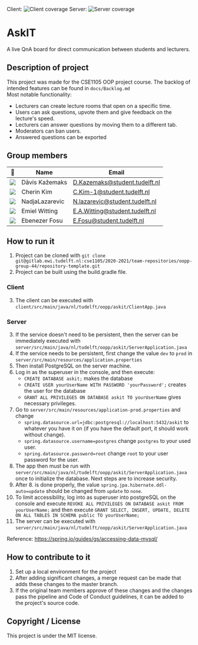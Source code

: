Client: ![Client coverage](https://gitlab.ewi.tudelft.nl/cse1105/2020-2021/team-repositories/oopp-group-44/repository-template/badges/master/coverage.svg?job=client-test)
Server: ![Server coverage](https://gitlab.ewi.tudelft.nl/cse1105/2020-2021/team-repositories/oopp-group-44/repository-template/badges/master/coverage.svg?job=server-test)

# AskIT

A live QnA board for direct communication between students and lecturers.

## Description of project
This project was made for the CSE1105 OOP project course. The backlog of intended features can be found in `docs/Backlog.md` <br/> Most notable functionality:
- Lecturers can create lecture rooms that open on a specific time.
- Users can ask questions, upvote them and give feedback on the lecture's speed. 
- Lecturers can answer questions by moving them to a different tab.
- Moderators can ban users.
- Answered questions can be exported
## Group members

| 📸 | Name | Email |
|---|---|---|
| ![](https://eu.ui-avatars.com/api/?name=DK&length=4&size=50&color=DDD&background=777&font-size=0.325) | Dāvis Kažemaks | D.Kazemaks@student.tudelft.nl |
| ![](https://eu.ui-avatars.com/api/?name=C.K.&length=4&size=50&color=DDD&background=3e3769&font-size=0.35) | Cherin Kim | C.Kim-1@student.tudelft.nl |
| ![](https://eu.ui-avatars.com/api/?name=NL&length=4&size=50&color=DDD&background=777&font-size=0.325) | NadjaLazarevic | N.lazarevic@student.tudelft.nl |
| ![](https://eu.ui-avatars.com/api/?name=EW&length=4&size=50&color=DDD&background=855&font-size=0.35) | Emiel Witting | E.A.Witting@student.tudelft.nl |
| ![](https://eu.ui-avatars.com/api/?name=EF&length=4&size=50&color=DDD&background=0d7f5a&font-size=0.35) | Ebenezer Fosu | E.Fosu@student.tudelft.nl |

## How to run it
1. Project can be cloned with `git clone git@gitlab.ewi.tudelft.nl:cse1105/2020-2021/team-repositories/oopp-group-44/repository-template.git`
2. Project can be built using the build.gradle file.
### Client
3. The client can be executed with `client/src/main/java/nl/tudelft/oopp/askit/ClientApp.java`
### Server
3. If the service doesn't need to be persistent, then the server can be immediately executed with `server/src/main/java/nl/tudelft/oopp/askit/ServerApplication.java`
4. If the service needs to be persistent, first change the value `dev` to `prod` in `server/src/main/resources/application.properties`
5. Then install PostgreSQL on the server machine.
6. Log in as the superuser in the console, and then execute:
   - `CREATE DATABASE askit;` makes the database
   - `CREATE USER yourUserName WITH PASSWORD 'yourPassword';` creates the user for the database
   - `GRANT ALL PRIVILEGES ON DATABASE askit TO yourUserName` gives necessary privileges.
7. Go to `server/src/main/resources/application-prod.properties` and change
   - `spring.datasource.url=jdbc:postgresql://localhost:5432/askit` to whatever you have it on (if you have the default port, it should work without change).
   - `spring.datasource.username=postgres` change `postgres` to your used user.
   - `spring.datasource.password=root` change `root` to your user password for the user.
8. The app then must be run with `server/src/main/java/nl/tudelft/oopp/askit/ServerApplication.java` once to initialize the database. Next steps are to increase security.
9. After 8. is done properly, the value `spring.jpa.hibernate.ddl-auto=update` should be changed from `update` to `none`.
10. To limit accessibility, log into as superuser into postgreSQL on the console and execute  `REVOKE ALL PRIVILEGES ON DATABASE askit FROM yourUserName;` and then execute `GRANT SELECT, INSERT, UPDATE, DELETE ON ALL TABLES IN SCHEMA public TO yourUserName;`
11. The server can be executed with `server/src/main/java/nl/tudelft/oopp/askit/ServerApplication.java`

Reference: https://spring.io/guides/gs/accessing-data-mysql/

## How to contribute to it
1. Set up a local environment for the project
2. After adding significant changes, a merge request can be made that adds these changes to the master branch.
3. If the original team members approve of these changes and the changes pass the pipeline and Code of Conduct guidelines, it can be added to the project's source code.

## Copyright / License 
This project is under the MIT license.
